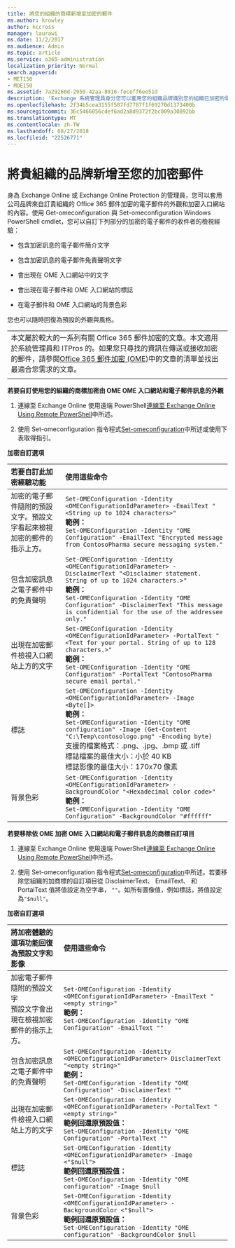 ```yaml
---
title: 將您的組織的商標新增至加密的郵件
ms.author: krowley
author: kccross
manager: laurawi
ms.date: 11/2/2017
ms.audience: Admin
ms.topic: article
ms.service: o365-administration
localization_priority: Normal
search.appverid:
- MET150
- MOE150
ms.assetid: 7a29260d-2959-42aa-8916-feceff6ee51d
description: 'Exchange 系統管理員身分您可以套用您的組織品牌識別您的組織已加密的電子郵件和加密入口網站的內容。 '
ms.openlocfilehash: 2f34b5cea3155f587fd7787f1f69270d1373400b
ms.sourcegitcommit: 36c5466056cdef6ad2a8d9372f2bc009a30892bb
ms.translationtype: MT
ms.contentlocale: zh-TW
ms.lasthandoff: 08/27/2018
ms.locfileid: "22526771"
---
```

# <a name="add-your-organizations-brand-to-your-encrypted-messages"></a>將貴組織的品牌新增至您的加密郵件

身為 Exchange Online 或 Exchange Online Protection 的管理員，您可以套用公司品牌來自訂貴組織的 Office 365 郵件加密的電子郵件的外觀和加密入口網站的內容。使用 Get-omeconfiguration 與 Set-omeconfiguration Windows PowerShell cmdlet，您可以自訂下列部分的加密的電子郵件的收件者的檢視經驗：
  
- 包含加密訊息的電子郵件簡介文字
    
- 包含加密訊息的電子郵件免責聲明文字
    
- 會出現在 OME 入口網站中的文字
    
- 會出現在電子郵件和 OME 入口網站的標誌
    
- 在電子郵件和 OME 入口網站的背景色彩
    
您也可以隨時回復為預設的外觀與風格。
  
||
|:-----|
|本文屬於較大的一系列有關 Office 365 郵件加密的文章。本文適用於系統管理員和 ITPros 的。如果您只尋找的資訊在傳送或接收加密的郵件，請參閱[Office 365 郵件加密 (OME)](ome.md)中的文章的清單並找出最適合您需求的文章。 |
||
   
**若要自訂使用您的組織的商標加密由 OME OME 入口網站和電子郵件訊息的外觀**
  
1. 連線至 Exchange Online 使用遠端 PowerShell[連線至 Exchange Online Using Remote PowerShell](http://technet.microsoft.com/en-us/library/jj984289%28v=exchg.150%29.aspx)中所述。
    
2. 使用 Set-omeconfiguration 指令程式[Set-omeconfiguration](http://technet.microsoft.com/en-us/3ef0aec0-ce28-411d-abe8-7236f082af1b)中所述或使用下表取得指引。 
    
**加密自訂選項**

|**若要自訂此加密經驗功能**|**使用這些命令**|
|:-----|:-----|
|加密的電子郵件隨附的預設文字。預設文字看起來檢視加密的郵件的指示上方。  <br/> | `Set-OMEConfiguration -Identity <OMEConfigurationIdParameter> -EmailText "<String up to 1024 characters>"` <br/> **範例：** <br/>  `Set-OMEConfiguration -Identity "OME Configuration" -EmailText "Encrypted message from ContosoPharma secure messaging system."`|
|包含加密訊息之電子郵件中的免責聲明  <br/> | `Set-OMEConfiguration -Identity <OMEConfigurationIdParameter> -DisclaimerText "<Disclaimer statement. String of up to 1024 characters.>"` <br/> **範例：** <br/>  `Set-OMEConfiguration -Identity "OME Configuration" -DisclaimerText "This message is confidential for the use of the addressee only."` <br/> |
|出現在加密郵件檢視入口網站上方的文字<br/> | `Set-OMEConfiguration -Identity <OMEConfigurationIdParameter> -PortalText "<Text for your portal. String of up to 128 characters.>"` <br/> **範例：** <br/>  `Set-OMEConfiguration -Identity "OME Configuration" -PortalText "ContosoPharma secure email portal."` <br/> |
|標誌  <br/> | `Set-OMEConfiguration -Identity <OMEConfigurationIdParameter> -Image <Byte[]>` <br/> **範例：** <br/>  `Set-OMEConfiguration -Identity "OME configuration" -Image (Get-Content "C:\Temp\contosologo.png" -Encoding byte)` <br/> 支援的檔案格式：.png、.jpg、.bmp 或 .tiff  <br/> 標誌檔案的最佳大小：小於 40 KB  <br/> 標誌影像的最佳大小：170x70 像素  <br/> |
|背景色彩  <br/> | `Set-OMEConfiguration -Identity <OMEConfigurationIdParameter> -BackgroundColor "<Hexadecimal color code>"` <br/> **範例：** <br/>  `Set-OMEConfiguration -Identity "OME Configuration" -BackgroundColor "#ffffff"` <br/> |
   
**若要移除依 OME 加密 OME 入口網站和電子郵件訊息的商標自訂項目**
  
1. 連線至 Exchange Online 使用遠端 PowerShell[連線至 Exchange Online Using Remote PowerShell](http://technet.microsoft.com/library/jj984289%28v=exchg.150%29.aspx)中所述。
    
2. 使用 Set-omeconfiguration 指令程式[Set-omeconfiguration](http://technet.microsoft.com/3ef0aec0-ce28-411d-abe8-7236f082af1b)中所述。若要移除您組織的加商標的自訂項目從 DisclaimerText、 EmailText、 和 PortalText 值將值設定為空字串， `""`。如所有圖像值，例如標誌，將值設定為`"$null"`。
    
**加密自訂選項**

**將加密體驗的這項功能回復為預設文字和影像**|**使用這些命令**|
|:-----|:-----|
|加密電子郵件隨附的預設文字  <br/> 預設文字會出現在檢視加密郵件的指示上方。  <br/> | `Set-OMEConfiguration -Identity <OMEConfigurationIdParameter> -EmailText "<empty string>"` <br/> **範例：** <br/>  `Set-OMEConfiguration -Identity "OME Configuration" -EmailText ""` <br/> |
|包含加密訊息之電子郵件中的免責聲明  <br/> | `Set-OMEConfiguration -Identity <OMEConfigurationIdParameter> DisclaimerText "<empty string>"` <br/> **範例：** <br/>  `Set-OMEConfiguration -Identity "OME Configuration" -DisclaimerText ""` <br/> |
|出現在加密郵件檢視入口網站上方的文字  <br/> | `Set-OMEConfiguration -Identity <OMEConfigurationIdParameter> -PortalText "<empty string>"` <br/> **範例回還原預設值：** <br/>  `Set-OMEConfiguration -Identity "OME Configuration" -PortalText ""` <br/> |
|標誌  <br/> | `Set-OMEConfiguration -Identity <OMEConfigurationIdParameter> -Image <"$null">` <br/> **範例回還原預設值：** <br/>  `Set-OMEConfiguration -Identity "OME configuration" -Image $null` <br/> |
|背景色彩  <br/> | `Set-OMEConfiguration -Identity <OMEConfigurationIdParameter> -BackgroundColor <"$null">` <br/> **範例回還原預設值：** <br/>  `Set-OMEConfiguration -Identity "OME configuration" -BackgroundColor $null` <br/> |
   

